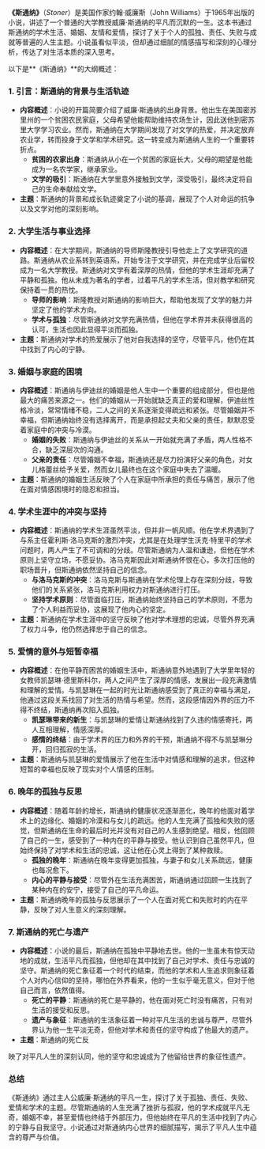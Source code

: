 **《斯通纳》**（*Stoner*）是美国作家约翰·威廉斯（John Williams）于1965年出版的小说，讲述了一个普通的大学教授威廉·斯通纳的平凡而沉默的一生。这本书通过斯通纳的学术生活、婚姻、友情和爱情，探讨了关于个人的孤独、责任、失败与成就等普遍的人生主题。小说虽看似平淡，但却通过细腻的情感描写和深刻的心理分析，传达了对生活本质的深入思考。

以下是**《斯通纳》**的大纲概述：

### 1. **引言：斯通纳的背景与生活轨迹**
- **内容概述**：小说的开篇简要介绍了威廉·斯通纳的出身背景。他出生在美国密苏里州的一个贫困农民家庭，父母希望他能帮助维持农场生计，因此送他到密苏里大学学习农业。然而，斯通纳在大学期间发现了对文学的热爱，并决定放弃农业学，转而投身于文学和学术研究。这一转变成为斯通纳人生的一个重要转折点。
  - **贫困的农家出身**：斯通纳从小在一个贫困的家庭长大，父母的期望是他能成为一名农学家，继承家业。
  - **文学的吸引**：斯通纳在大学里意外接触到文学，深受吸引，最终决定将自己的生命奉献给文学。
- **主题**：斯通纳的背景和成长轨迹奠定了小说的基调，展现了个人对命运的抗争以及文学对他的深刻影响。

### 2. **大学生活与事业选择**
- **内容概述**：在大学期间，斯通纳的导师斯隆教授引导他走上了文学研究的道路。斯通纳从农业系转到英语系，开始专注于文学研究，并在完成学业后留校成为一名大学教授。斯通纳对文学有着深厚的热情，但他的学术生涯却充满了平静和孤独。他从未成为著名的学者，过着平凡的学术生活，但对教学和研究保持着一贯的热忱。
  - **导师的影响**：斯隆教授对斯通纳的影响巨大，帮助他发现了文学的魅力并坚定了他的学术方向。
  - **学术与孤独**：尽管斯通纳对文学充满热情，但他在学术界并未获得很高的认可，生活也因此显得平淡而孤独。
- **主题**：斯通纳对学术的热爱展示了他对自我选择的坚守，尽管平凡，他仍在其中找到了内心的宁静。

### 3. **婚姻与家庭的困境**
- **内容概述**：斯通纳与伊迪丝的婚姻是他人生中一个重要的组成部分，但也是他最大的痛苦来源之一。他们的婚姻从一开始就缺乏真正的爱和理解，伊迪丝性格冷淡，常常情绪不稳，二人之间的关系逐渐变得疏远和紧张。尽管婚姻并不幸福，但斯通纳始终没有选择离开，而是承担起丈夫和父亲的责任，默默忍受着家庭中的冲突与冷漠。
  - **婚姻的失败**：斯通纳与伊迪丝的关系从一开始就充满了矛盾，两人性格不合，缺乏深层次的沟通。
  - **父亲的责任**：尽管婚姻不幸福，斯通纳还是尽力扮演好父亲的角色，对女儿格蕾丝给予关爱，然而女儿最终也在这个家庭中失去了温暖。
- **主题**：斯通纳的婚姻生活反映了个人在家庭中所承担的责任与痛苦，展示了他在面对情感困境时的隐忍和担当。

### 4. **学术生涯中的冲突与坚持**
- **内容概述**：斯通纳的学术生涯虽然平淡，但并非一帆风顺。他在学术界遇到了与系主任霍利斯·洛马克斯的激烈冲突，尤其是在处理学生沃克·特里平的学术问题时，两人产生了不可调和的分歧。尽管斯通纳为人温和谦逊，但他在学术原则上坚守立场，不愿妥协。洛马克斯因此对斯通纳怀恨在心，多次打压他的职场晋升，但斯通纳依然坚持自己的信念。
  - **与洛马克斯的冲突**：洛马克斯与斯通纳在学术伦理上存在深刻分歧，导致他们的关系紧张，洛马克斯利用权力对斯通纳进行打压。
  - **坚持学术原则**：尽管面临打压，斯通纳始终坚持自己的学术原则，不愿为了个人利益而妥协，这展现了他内心的坚定。
- **主题**：斯通纳在学术生涯中的坚守反映了他对学术理想的忠诚，尽管外界充满了权力斗争，他仍然选择忠于自己的信念。

### 5. **爱情的意外与短暂幸福**
- **内容概述**：在他平静而困苦的婚姻生活中，斯通纳意外地遇到了大学里年轻的女教师凯瑟琳·德里斯科尔，两人之间产生了深厚的情感，发展出一段充满激情和理解的爱情。与凯瑟琳在一起的时光让斯通纳感受到了真正的幸福与满足，他通过这段关系找回了对生活的热情与希望。然而，这段感情因外界的压力不得不终结，斯通纳再次陷入孤独。
  - **凯瑟琳带来的新生**：与凯瑟琳的爱情让斯通纳找到了久违的情感寄托，两人互相理解，情感深厚。
  - **感情的终结**：由于学术界的压力和外界的干预，斯通纳不得不与凯瑟琳分开，回归孤寂的生活。
- **主题**：斯通纳与凯瑟琳的爱情展示了他在生活中对情感和理解的追求，但这种短暂的幸福也反映了现实对个人情感的压制。

### 6. **晚年的孤独与反思**
- **内容概述**：随着年龄的增长，斯通纳的健康状况逐渐恶化，晚年的他面对着学术上的边缘化、婚姻的冷漠和与女儿的疏远。他的人生充满了孤独和失败的感觉，但斯通纳在生命的最后时光并没有对自己的人生感到绝望。相反，他回顾了自己的一生，感受到了一种内在的平静与接受。他认识到自己虽然平凡，但始终保持了对学术和生活的忠诚，这让他在心灵上得到了某种救赎。
  - **孤独的晚年**：斯通纳在晚年变得更加孤独，与妻子和女儿关系疏远，健康也每况愈下。
  - **内心的平静与接受**：尽管外在生活充满困苦，斯通纳通过回顾一生找到了某种内在的安宁，接受了自己的平凡命运。
- **主题**：斯通纳晚年的孤独与反思展示了一个人在面对死亡和失败时的内在平静，反映了对人生意义的深刻理解。

### 7. **斯通纳的死亡与遗产**
- **内容概述**：小说的最后，斯通纳在孤独中平静地去世。他的一生虽未有惊天动地的成就，生活平凡而孤独，但他却在其中找到了自己对学术、责任与忠诚的坚守。斯通纳的死亡象征着一个时代的结束，而他的学术和人生追求则象征着个人对内心信仰的坚持，哪怕在外界看来，他的一生似乎毫无意义，但对于他自己而言，依然值得。
  - **死亡的平静**：斯通纳的死亡是平静的，他在面对死亡时没有痛苦，只有对生活的接受和反思。
  - **遗产与象征**：斯通纳的生活象征着一种对平凡生活的忠诚与尊严，尽管外界认为他一生平淡无奇，但他对学术和责任的坚守构成了他最大的遗产。
- **主题**：斯通纳的死亡反

映了对平凡人生的深刻认同，他的坚守和忠诚成为了他留给世界的象征性遗产。

### **总结**
《斯通纳》通过主人公威廉·斯通纳的平凡一生，探讨了关于孤独、责任、失败、爱情和学术的主题。尽管斯通纳的人生充满了挫折与孤寂，他的学术成就平凡无奇，婚姻不幸，甚至爱情也终结于外部压力，但他始终在平凡的生活中找到了内心的宁静与自我坚守。小说通过对斯通纳内心世界的细腻描写，揭示了平凡人生中蕴含的尊严与价值。
